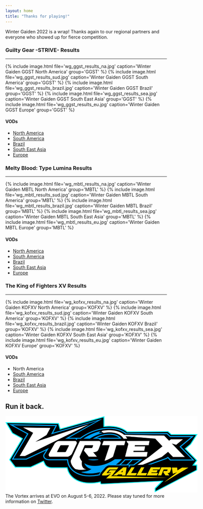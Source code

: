 ```yaml
---
layout: home
title: "Thanks for playing!"
---
```

Winter Gaiden 2022 is a wrap! Thanks again to our regional partners and everyone who showed up for fierce competition.

### Guilty Gear -STRIVE- Results
----
{% include image.html file='wg_ggst_results_na.jpg' caption='Winter Gaiden GGST North America' group='GGST' %}
{% include image.html file='wg_ggst_results_sud.jpg' caption='Winter Gaiden GGST South America' group='GGST' %}
{% include image.html file='wg_ggst_results_brazil.jpg' caption='Winter Gaiden GGST Brazil' group='GGST' %}
{% include image.html file='wg_ggst_results_sea.jpg' caption='Winter Gaiden GGST South East Asia' group='GGST' %}
{% include image.html file='wg_ggst_results_eu.jpg' caption='Winter Gaiden GGST Europe' group='GGST' %}

#### VODs
- [North America](https://www.youtube.com/watch?v=cwZaFiYSdKM)
- [South America](https://www.youtube.com/watch?v=Mbbr5BeyY-w)
- [Brazil](https://www.twitch.tv/videos/1415737906)
- [South East Asia](https://youtu.be/Yc1rlb76elk)
- [Europe](https://www.youtube.com/watch?v=I98MQcuuDM4)

### Melty Blood: Type Lumina Results
----
{% include image.html file='wg_mbtl_results_na.jpg' caption='Winter Gaiden MBTL North America' group='MBTL' %}
{% include image.html file='wg_mbtl_results_sud.jpg' caption='Winter Gaiden MBTL South America' group='MBTL' %}
{% include image.html file='wg_mbtl_results_brazil.jpg' caption='Winter Gaiden MBTL Brazil' group='MBTL' %}
{% include image.html file='wg_mbtl_results_sea.jpg' caption='Winter Gaiden MBTL South East Asia' group='MBTL' %}
{% include image.html file='wg_mbtl_results_eu.jpg' caption='Winter Gaiden MBTL Europe' group='MBTL' %}

#### VODs
- [North America](https://youtu.be/Us5h6gQJ3g8)
- [South America](https://www.youtube.com/watch?v=iPMq1YeTxys)
- [Brazil](https://www.twitch.tv/videos/1418044539)
- [South East Asia](https://youtu.be/6LjVPUB_P6E)
- [Europe](https://www.youtube.com/watch?v=HkU25CCvx8A)

### The King of Fighters XV Results
----
{% include image.html file='wg_kofxv_results_na.jpg' caption='Winter Gaiden KOFXV North America' group='KOFXV' %}
{% include image.html file='wg_kofxv_results_sud.jpg' caption='Winter Gaiden KOFXV South America' group='KOFXV' %}
{% include image.html file='wg_kofxv_results_brazil.jpg' caption='Winter Gaiden KOFXV Brazil' group='KOFXV' %}
{% include image.html file='wg_kofxv_results_sea.jpg' caption='Winter Gaiden KOFXV South East Asia' group='KOFXV' %}
{% include image.html file='wg_kofxv_results_eu.jpg' caption='Winter Gaiden KOFXV Europe' group='KOFXV' %}

#### VODs
- North America
- [South America](https://www.youtube.com/watch?v=FMVVqRvPibw)
- [Brazil](https://www.twitch.tv/videos/1425406649)
- [South East Asia](https://www.youtube.com/watch?v=Ef-QMNp4Wj8)
- [Europe](https://www.youtube.com/watch?v=oSxB2LfqMK8&)

<div class="has-text-centered">
<h2>Run it back.</h2>
<a href="https://vortexgallery.moe">
<img src="/img/VG_blue.png" style="max-width: 600px; height: auto;">
</a>
<br>
The Vortex arrives at EVO on August 5-6, 2022. Please stay tuned for more information on <a href="https://twitter.com/956productions">Twitter</a>.
</div>